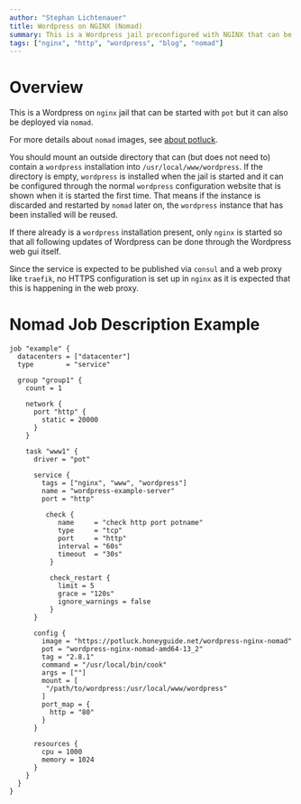 ```yaml
---
author: "Stephan Lichtenauer"
title: Wordpress on NGINX (Nomad)
summary: This is a Wordpress jail preconfigured with NGINX that can be deployed via nomad.
tags: ["nginx", "http", "wordpress", "blog", "nomad"]
---
```


# Overview

This is a Wordpress on ```nginx``` jail that can be started with ```pot``` but it can also be deployed via ```nomad```.

For more details about ```nomad``` images, see [about potluck](https://potluck.honeyguide.net/micro/about-potluck/).

You should mount an outside directory that can (but does not need to) contain a ```wordpress``` installation into ```/usr/local/www/wordpress```. If the directory is empty, ```wordpress``` is installed when the jail is started and it can be configured through the normal ```wordpress``` configuration website that is shown when it is started the first time. That means if the instance is discarded and restarted by ```nomad``` later on, the ```wordpress``` instance that has been installed will be reused.

If there already is a ```wordpress``` installation present, only ```nginx``` is started so that all following updates of Wordpress can be done through the Wordpress web gui itself.

Since the service is expected to be published via ```consul``` and a web proxy like ```traefik```, no HTTPS configuration is set up in ```nginx``` as it is expected that this is happening in the web proxy.

# Nomad Job Description Example

```
job "example" {
  datacenters = ["datacenter"]
  type        = "service"

  group "group1" {
    count = 1

    network {
      port "http" {
        static = 20000
      }
    }

    task "www1" {
      driver = "pot"

      service {
        tags = ["nginx", "www", "wordpress"]
        name = "wordpress-example-server"
        port = "http"

         check {
            name     = "check http port potname"
            type     = "tcp"
            port     = "http"
            interval = "60s"
            timeout  = "30s"
          }

          check_restart {
            limit = 5
            grace = "120s"
            ignore_warnings = false
          }
      }

      config {
        image = "https://potluck.honeyguide.net/wordpress-nginx-nomad"
        pot = "wordpress-nginx-nomad-amd64-13_2"
        tag = "2.8.1"
        command = "/usr/local/bin/cook"
        args = [""]
        mount = [
         "/path/to/wordpress:/usr/local/www/wordpress"
        ]
        port_map = {
          http = "80"
        }
      }

      resources {
        cpu = 1000
        memory = 1024
      }
    }
  }
}
```
